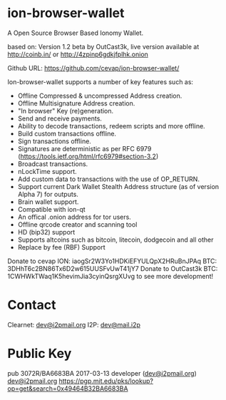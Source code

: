 ion-browser-wallet
=======

A Open Source Browser Based Ionomy Wallet. 

based on: Version 1.2 beta by OutCast3k, live version available at http://coinb.in/ or http://4zpinp6gdkjfplhk.onion

Github URL: https://github.com/cevap/ion-browser-wallet/

Ion-browser-wallet supports a number of key features such as: 

- Offline Compressed & uncompressed Address creation.
- Offline Multisignature Address creation.
- "In browser" Key (re)generation. 
- Send and receive payments.
- Ability to decode transactions, redeem scripts and more offline.
- Build custom transactions offline.
- Sign transactions offline.
- Signatures are deterministic as per RFC 6979 (https://tools.ietf.org/html/rfc6979#section-3.2)
- Broadcast transactions.
- nLockTime support.
- Add custom data to transactions with the use of OP_RETURN.
- Support current Dark Wallet Stealth Address structure (as of version Alpha 7) for outputs.
- Brain wallet support.
- Compatible with ion-qt
- An offical .onion address for tor users.
- Offline qrcode creator and scanning tool
- HD (bip32) support
- Supports altcoins such as bitcoin, litecoin, dodgecoin and all other
- Replace by fee (RBF) Support

Donate to cevap ION: iaogSr2W3Yo1HDKiEFYULQpX2HRuBnJPAq
                BTC: 3DHhT6c2BN86Tx6D2w615UUSFvUwT41jY7
Donate to OutCast3k BTC: 1CWHWkTWaq1K5hevimJia3cyinQsrgXUvg to see more development!

Contact
=======
Clearnet: dev@i2pmail.org
I2P:      dev@mail.i2p

Public Key
=======
pub  3072R/BA6683BA 2017-03-13 developer (dev@i2pmail.org) <dev@i2pmail.org>
https://pgp.mit.edu/pks/lookup?op=get&search=0x49464B32BA6683BA
